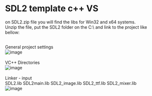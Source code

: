# SDL2 template c++ VS

on SDL2.zip file you will find the libs for Win32 and x64 systems. <br>
Unzip the file, put the SDL2 folder on the C:\ and link to the project like bellow: 
<br><br>

General project settings <br>
![image](https://user-images.githubusercontent.com/28131345/185706867-bcb8865c-de45-4cee-aa6c-debe74ab8ae3.png)
<br><br>
VC++ Directories <br>
![image](https://user-images.githubusercontent.com/28131345/185707126-6423f53c-8f25-4adf-a749-e75802a68de3.png)
<br><br>
Linker - input <br>
SDL2.lib
SDL2main.lib
SDL2_image.lib
SDL2_ttf.lib
SDL2_mixer.lib
<br>
![image](https://user-images.githubusercontent.com/28131345/185707519-9fc08145-c4ea-41c5-87d7-f36d73415d3f.png)

